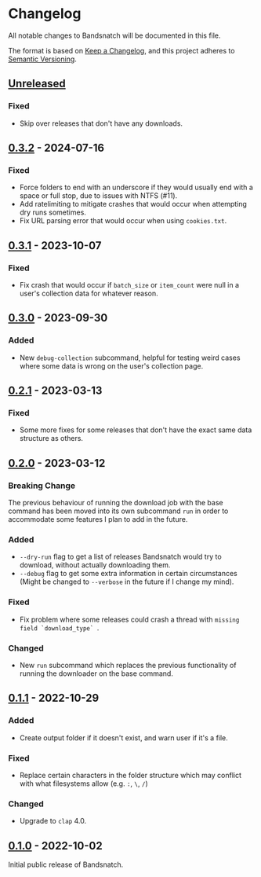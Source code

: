 # Changelog

All notable changes to Bandsnatch will be documented in this file.

The format is based on [Keep a Changelog](https://keepachangelog.com/en/1.0.0/),
and this project adheres to
[Semantic Versioning](https://semver.org/spec/v2.0.0.html).

## [Unreleased]

### Fixed

- Skip over releases that don't have any downloads.

## [0.3.2] - 2024-07-16

### Fixed

- Force folders to end with an underscore if they would usually end with a space
  or full stop, due to issues with NTFS (#11).
- Add ratelimiting to mitigate crashes that would occur when attempting dry runs
  sometimes.
- Fix URL parsing error that would occur when using `cookies.txt`.

## [0.3.1] - 2023-10-07

### Fixed

- Fix crash that would occur if `batch_size` or `item_count` were null in a
  user's collection data for whatever reason.

## [0.3.0] - 2023-09-30

### Added

- New `debug-collection` subcommand, helpful for testing weird cases where some
  data is wrong on the user's collection page.

## [0.2.1] - 2023-03-13

### Fixed

- Some more fixes for some releases that don't have the exact same data
  structure as others.

## [0.2.0] - 2023-03-12

### Breaking Change

The previous behaviour of running the download job with the base command has
been moved into its own subcommand `run` in order to accommodate some features I
plan to add in the future.

### Added

- `--dry-run` flag to get a list of releases Bandsnatch would try to download,
  without actually downloading them.
- `--debug` flag to get some extra information in certain circumstances (Might
  be changed to `--verbose` in the future if I change my mind).

### Fixed

- Fix problem where some releases could crash a thread with
  `` missing field `download_type`  ``.

### Changed

- New `run` subcommand which replaces the previous functionality of running the
  downloader on the base command.

## [0.1.1] - 2022-10-29

### Added

- Create output folder if it doesn't exist, and warn user if it's a file.

### Fixed

- Replace certain characters in the folder structure which may conflict with
  what filesystems allow (e.g. `:`, `\`, `/`)

### Changed

- Upgrade to `clap` 4.0.

## [0.1.0] - 2022-10-02

Initial public release of Bandsnatch.

[unreleased]: https://github.com/Ovyerus/bandsnatch/compare/v0.3.2...HEAD
[0.3.2]: https://github.com/Ovyerus/bandsnatch/releases/tag/v0.3.2
[0.3.1]: https://github.com/Ovyerus/bandsnatch/releases/tag/v0.3.1
[0.3.0]: https://github.com/Ovyerus/bandsnatch/releases/tag/v0.3.0
[0.2.1]: https://github.com/Ovyerus/bandsnatch/releases/tag/v0.2.1
[0.2.0]: https://github.com/Ovyerus/bandsnatch/releases/tag/v0.2.0
[0.1.1]: https://github.com/Ovyerus/bandsnatch/releases/tag/v0.1.1
[0.1.0]: https://github.com/Ovyerus/bandsnatch/releases/tag/v0.1.0
